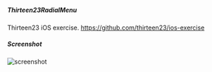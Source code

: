 ##### Thirteen23RadialMenu
Thirteen23 iOS exercise. https://github.com/thirteen23/ios-exercise

##### Screenshot
![screenshot](https://raw.github.com/devBrian/Thirteen23RadialMenu/master/menu.png)
